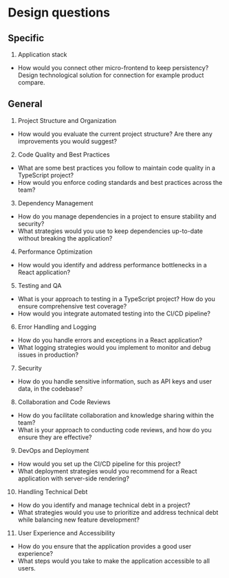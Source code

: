 # Design questions

## Specific

1. Application stack

- How would you connect other micro-frontend to keep persistency? Design technological solution for connection for example product compare.

## General

1. Project Structure and Organization

- How would you evaluate the current project structure? Are there any
  improvements you would suggest?

2. Code Quality and Best Practices

- What are some best practices you follow to maintain code quality in a TypeScript project?
- How would you enforce coding standards and best practices across the team?

3. Dependency Management

- How do you manage dependencies in a project to ensure stability and security?
- What strategies would you use to keep dependencies up-to-date without breaking the application?

4. Performance Optimization

- How would you identify and address performance bottlenecks in a React application?

5. Testing and QA

- What is your approach to testing in a TypeScript project? How do you ensure comprehensive test coverage?
- How would you integrate automated testing into the CI/CD pipeline?

6. Error Handling and Logging

- How do you handle errors and exceptions in a React application?
- What logging strategies would you implement to monitor and debug issues in production?

7. Security

- How do you handle sensitive information, such as API keys and user data, in the codebase?

8. Collaboration and Code Reviews

- How do you facilitate collaboration and knowledge sharing within the team?
- What is your approach to conducting code reviews, and how do you ensure they are effective?

9. DevOps and Deployment

- How would you set up the CI/CD pipeline for this project?
- What deployment strategies would you recommend for a React application with server-side rendering?

10. Handling Technical Debt

- How do you identify and manage technical debt in a project?
- What strategies would you use to prioritize and address technical debt while balancing new feature development?

11. User Experience and Accessibility

- How do you ensure that the application provides a good user experience?
- What steps would you take to make the application accessible to all users.
